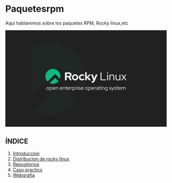 # Paquetesrpm
Aqui hablaremos sobre los paquetes RPM, Rocky linux,etc

![Rocky Linux Logo](img/RockyLinux.png)


## ÍNDICE
1. [Introduccion](Introducción.md)
2. [Distribucion de rocky linux](Distribución_Rocky_Linux.md)
3. [Repositorios](Repositorios.md)
4. [Caso practico](caso_practico.md)
5. [Webgrafia]()
